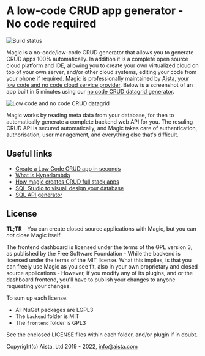 
# A low-code CRUD app generator - No code required

![Build status](https://github.com/polterguy/magic/actions/workflows/codeql-analysis.yml/badge.svg)

Magic is a no-code/low-code CRUD generator that allows you to generate CRUD apps 100% automatically.
In addition it is a complete open source cloud platform and IDE, allowing you to create your own virtualized
cloud on top of your own server, and/or other cloud systems, editing your code from your phone if required.
Magic is professionally maintained by [Aista, your low code and no code cloud service provider](https://aista.com).
Below is a screenshot of an app built in 5 minutes using our [no code CRUD datagrid generator](https://aista.com/crud-datagrid/).

![Low code and no code CRUD datagrid](https://raw.githubusercontent.com/polterguy/polterguy.github.io/master/images/sakila.jpg)

Magic works by reading meta data from your database, for then to automatically generate a
complete backend web API for you. The resuling CRUD API is secured automatically, and Magic takes care
of authentication, authorisation, user management, and everything else that's difficult.

## Useful links

* [Create a Low Code CRUD app in seconds](https://aista.com)
* [What is Hyperlambda](https://aista.com/hyperlambda/)
* [How magic creates CRUD full stack apps](https://aista.com/crud-datagrid/)
* [SQL Studio to visuall design your database](https://aista.com/sql-studio/)
* [SQL API generator](https://aista.com/sql-api-generator/)

## License

**TL;TR** - You can create closed source applications with Magic, but you can _not_ close Magic itself.

The frontend dashboard is licensed under the terms of the GPL version 3, as published by the Free Software Foundation -
While the backend is licensed under the terms of the MIT license. What this implies, is that you can freely use Magic
as you see fit, also in your own proprietary and closed source applications - However, if you modify any of its plugins,
and or the dashboard frontend, you'll have to publish your changes to anyone requesting your changes.

To sum up each license.

* All NuGet packages are LGPL3
* The `backend` folder is MIT
* The `frontend` folder is GPL3

See the enclosed LICENSE files within each folder, and/or plugin if in doubt.

Copyright(c) Aista, Ltd 2019 - 2022, info@aista.com
